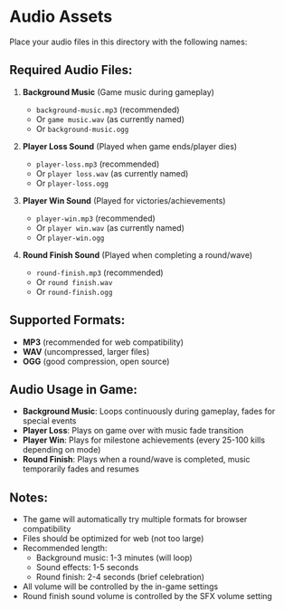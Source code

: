 # Audio Assets

Place your audio files in this directory with the following names:

## Required Audio Files:

1. **Background Music** (Game music during gameplay)
   - `background-music.mp3` (recommended)
   - Or `game music.wav` (as currently named)
   - Or `background-music.ogg`

2. **Player Loss Sound** (Played when game ends/player dies)
   - `player-loss.mp3` (recommended)
   - Or `player loss.wav` (as currently named)
   - Or `player-loss.ogg`

3. **Player Win Sound** (Played for victories/achievements)
   - `player-win.mp3` (recommended)
   - Or `player win.wav` (as currently named)
   - Or `player-win.ogg`

4. **Round Finish Sound** (Played when completing a round/wave)
   - `round-finish.mp3` (recommended)
   - Or `round finish.wav`
   - Or `round-finish.ogg`

## Supported Formats:
- **MP3** (recommended for web compatibility)
- **WAV** (uncompressed, larger files)
- **OGG** (good compression, open source)

## Audio Usage in Game:
- **Background Music**: Loops continuously during gameplay, fades for special events
- **Player Loss**: Plays on game over with music fade transition
- **Player Win**: Plays for milestone achievements (every 25-100 kills depending on mode)
- **Round Finish**: Plays when a round/wave is completed, music temporarily fades and resumes

## Notes:
- The game will automatically try multiple formats for browser compatibility
- Files should be optimized for web (not too large)
- Recommended length: 
  - Background music: 1-3 minutes (will loop)
  - Sound effects: 1-5 seconds
  - Round finish: 2-4 seconds (brief celebration)
- All volume will be controlled by the in-game settings
- Round finish sound volume is controlled by the SFX volume setting
